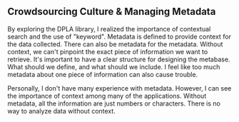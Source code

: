 ## Crowdsourcing Culture & Managing Metadata

By exploring the DPLA library, I realized the importance of contextual search and the use of "keyword". Metadata is defined to provide context for the data collected. There can also be metadata for the metadata. Without context, we can't pinpoint the exact piece of information we want to retrieve. It's important to have a clear structure for designing the metabase. What should we define, and what should we include. I feel like too much metadata about one piece of information can also cause trouble.

Personally, I don't have many experience with metadata. However, I can see the importance of context among many of the applications. Without metadata, all the information are just numbers or characters. There is no way to analyze data without context.